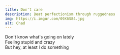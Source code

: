 ```yaml
---
title: Don't care
description: Beat perfectionism through ruggedness
img: https://i.imgur.com/09X6S84.jpg
alt: Chad
---
```

Don't know what's going on lately  
Feeling stupid and crazy  
But hey, at least I do something  

